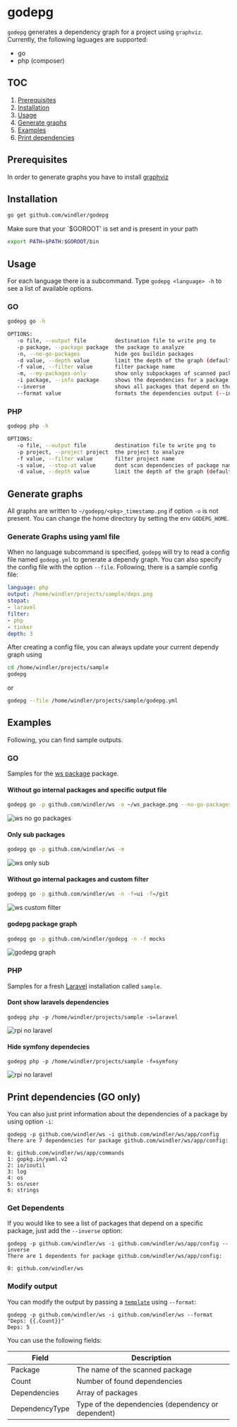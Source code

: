 # godepg
`godepg` generates a dependency graph for a project using `graphviz`. Currently, the following laguages are supported:
* go
* php (composer)

## TOC

1. [Prerequisites](#prerequisites)
2. [Installation](#installation)
3. [Usage](#usage)
4. [Generate graphs](#generate-graph)
5. [Examples](#examples)
6. [Print dependencies](#print-dependencies)

## Prerequisites
In order to generate graphs you have to install [graphviz](https://graphviz.gitlab.io/)
## Installation
```bash
go get github.com/windler/godepg
``` 

Make sure that your `$GOROOT' is set and is present in your path
```bash
export PATH=$PATH:$GOROOT/bin
```

## Usage
For each language there is a subcommand. Type `godepg <language> -h` to see a list of available options.

### GO
```bash
godepg go -h
```

```bash
OPTIONS:
   -o file, --output file         destination file to write png to
   -p package, --package package  the package to analyze
   -n, --no-go-packages           hide gos buildin packages
   -d value, --depth value        limit the depth of the graph (default: -1)
   -f value, --filter value       filter package name
   -m, --my-packages-only         show only subpackages of scanned package
   -i package, --info package     shows the dependencies for a package
   --inverse                      shows all packages that depend on the package rather than its dependencies
   --format value                 formats the dependencies output (--info)
```

### PHP
```bash
godepg php -h
```

```bash
OPTIONS:
   -o file, --output file         destination file to write png to
   -p project, --project project  the project to analyze
   -f value, --filter value       filter project name
   -s value, --stop-at value      dont scan dependencies of package name (pattern)
   -d value, --depth value        limit the depth of the graph (default: -1)
```

## Generate graphs
All graphs are written to `~/godepg/<pkg>_timestamp.png` if option `-o` is not present. You can change the home directory by setting the env `GODEPG_HOME`.

### Generate Graphs using yaml file
When no language subcommand is specified, `godepg` will try to read a config file named `godepg.yml` to generate a dependy graph. You can also specify the config file with the option `--file`. Following, there is a sample config file:

```yaml
language: php
output: /home/windler/projects/sample/deps.png
stopat:
- laravel
filter:
- php
- tinker
depth: 3
```

After creating a config file, you can always update your current dependy graph using
```bash
cd /home/windler/projects/sample
godepg 
```
or
```bash
godepg --file /home/windler/projects/sample/godepg.yml
```

## Examples
Following, you can find sample outputs.

### GO
Samples for the [ws package](https://github.com/windler/ws) package.

#### Without go internal packages and specific output file
```bash
godepg go -p github.com/windler/ws -o ~/ws_package.png --no-go-packages
```
![ws no go packages](images/ws_no_go_pkgs.png)

#### Only sub packages
```bash
godepg go -p github.com/windler/ws -m
```
![ws only sub](images/ws_my_only.png)

#### Without go internal packages and custom filter
```bash
godepg go -p github.com/windler/ws -n -f=ui -f=/git
```
![ws custom filter](images/ws_custom_filter.png)

#### godepg package graph
```bash
godepg go -p github.com/windler/godepg -n -f mocks
```
![godepg graph](images/godepg.png)

### PHP
Samples for a fresh [Laravel](https://github.com/laravel/laravel) installation called `sample`.

#### Dont show laravels dependencies
```(bash)
godepg php -p /home/windler/projects/sample -s=laravel
```
![rpi no laravel](images/sample_no_lara.png)

#### Hide symfony dependecies
```(bash)
godepg php -p /home/windler/projects/sample -f=symfony
```
![rpi no laravel](images/sample_no_symf.png)


## Print dependencies (GO only)
You can also just print information about the dependencies of a package by using option `-i`:
```(bash)
godepg -p github.com/windler/ws -i github.com/windler/ws/app/config
There are 7 dependencies for package github.com/windler/ws/app/config:

0: github.com/windler/ws/app/commands
1: gopkg.in/yaml.v2
2: io/ioutil
3: log
4: os
5: os/user
6: strings
```

### Get Dependents

If you would like to see a list of packages that depend on a specific package, just add the `--inverse` option:
```(bash)
godepg -p github.com/windler/ws -i github.com/windler/ws/app/config --inverse
There are 1 dependents for package github.com/windler/ws/app/config:

0: github.com/windler/ws
```

### Modify output
You can modify the output by passing a [`template`](https://golang.org/pkg/html/template/) using `--format`: 
```(bash)
godepg -p github.com/windler/ws -i github.com/windler/ws --format "Deps: {{.Count}}"
Deps: 5
```

You can use the following fields:

| Field          | Description                                        |
|----------------|----------------------------------------------------|
| Package        | The name of the scanned package                    |
| Count          | Number of found dependencies                       |
| Dependencies   | Array of packages                                  |
| DependencyType | Type of the dependencies (dependency or dependent) |
